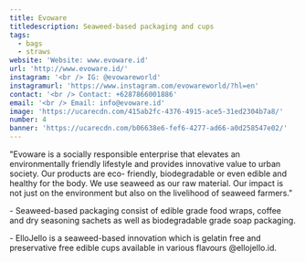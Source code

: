 ```yaml
---
title: Evoware
titledescription: Seaweed-based packaging and cups
tags:
  - bags
  - straws
website: 'Website: www.evoware.id'
url: 'http://www.evoware.id/'
instagram: '<br /> IG: @evowareworld'
instagramurl: 'https://www.instagram.com/evowareworld/?hl=en'
contact: '<br /> Contact: +6287866001886'
email: '<br /> Email: info@evoware.id'
image: 'https://ucarecdn.com/415ab2fc-4376-4915-ace5-31ed2304b7a8/'
number: 4
banner: 'https://ucarecdn.com/b06638e6-fef6-4277-ad66-a0d258547e02/'
---
```

"Evoware is a socially responsible enterprise that elevates an environmentally friendly lifestyle and provides innovative value to urban society. Our products are eco- friendly, biodegradable or even edible and healthy for the body. We use seaweed as our raw material. Our impact is not just on the environment but also on the livelihood of seaweed farmers."

\- Seaweed-based packaging consist of edible grade food wraps, coffee and dry seasoning sachets as well as biodegradable grade soap packaging.

\- ElloJello is a seaweed-based innovation which is gelatin free and preservative free edible cups available in various flavours @ellojello.id.
